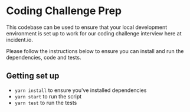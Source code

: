 # Coding Challenge Prep

This codebase can be used to ensure that your local development environment is
set up to work for our coding challenge interview here at incident.io.

Please follow the instructions below to ensure you can install and run the
dependencies, code and tests.

## Getting set up

-   `yarn install` to ensure you've installed dependencies
-   `yarn start` to run the script
-   `yarn test` to run the tests
